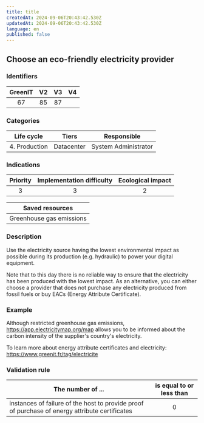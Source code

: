 ```yaml
---
title: title
createdAt: 2024-09-06T20:43:42.530Z
updatedAt: 2024-09-06T20:43:42.530Z
language: en
published: false
---
```

## Choose an eco-friendly electricity provider

### Identifiers

| GreenIT |  V2  | V3  |  V4  |
|:-------:|:----:|:---:|:----:|
| 67      | 85   | 87  |      |

### Categories

|  Life cycle   |   Tiers    |     Responsible      |
|:-------------:|:----------:|:--------------------:|
| 4. Production | Datacenter | System Administrator |

### Indications

|      Priority      | Implementation difficulty | Ecological impact |
|:------------------:|:-------------------------:|:-----------------:|
|         3          |             3             |         2         |

|                      Saved resources                      |
|:---------------------------------------------------------:|
|                 Greenhouse gas emissions                  |

### Description

Use the electricity source having the lowest environmental impact as possible during its production (e.g. hydraulic) to power your digital equipment. 

Note that to this day there is no reliable way to ensure that the electricity has been produced with the lowest impact.
As an alternative, you can either choose a provider that does not purchase any electricity produced from fossil fuels or buy EACs (Energy Attribute Certificate).

### Example

Although restricted  greenhouse gas emissions, https://app.electricitymap.org/map allows you to be informed about the carbon intensity of the supplier's country's electricity.

To learn more about energy attribute certificates and electricity:
https://www.greenit.fr/tag/electricite

### Validation rule

| The number of ...                                                                              | is equal to or less than |  
|------------------------------------------------------------------------------------------------|:------------------------:|
| instances of failure of the host to provide proof of purchase of energy attribute certificates |             0            |
